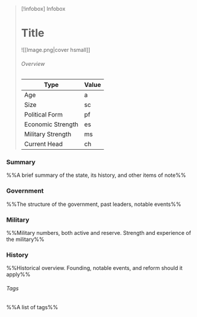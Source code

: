 > [!infobox] Infobox
> # Title
> ![[Image.png|cover hsmall]]
> ###### Overview
> | Type | Value |
> | ---- | ---- |
> | Age | a |
> | Size | sc |
> | Political Form | pf |
> | Economic Strength | es |
> | Military Strength | ms |
> | Current Head | ch |
### Summary
%%A brief summary of the state, its history, and other items of note%%

### Government
%%The structure of the government, past leaders, notable events%%

### Military
%%Military numbers, both active and reserve. Strength and experience of the military%%

### History
%%Historical overview. Founding, notable events, and reform should it apply%%

###### Tags
%%A list of tags%%